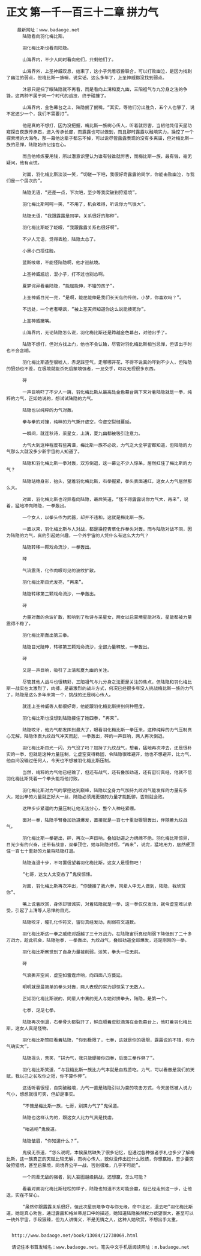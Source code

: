 # 正文 第一千一百三十二章 拼力气
        最新网址：www.badaoge.net
          陆隐看向羽化梅比斯。
      
          羽化梅比斯也看向陆隐。
      
          山海界内，不少人同时看向他们，只剩他们了。
      
          山海界外，上圣神威叹息，结束了，这小子凭着驭兽联合，可以打败幽泣，是因为找到了幽泣的弱点，但梅比斯一族嘛，说实话，这么多年了，上圣神威都没找到弱点。
      
          沐恩只是扫了眼陆隐就不再看，而是看向上清和夏九幽，三阳祖气与九分身之法的争锋，这两种不属于同一个时代的战技，终于碰撞了。
      
          山海界内，金色幕台之上，陆隐抿了抿嘴，“其实，等他们分出胜负，五个人也够了，说不定还少一个，我们不需要打”。
      
          他是真的不想打，因为没把握，梅比斯一族树心传人，听着就厉害，当初他凭借天星功窥探白夜族传承石，进入传承长廊，而露露也可以做到，而且那时露露以融境实力，操控了一个探索境的大海龟，那一幕他这辈子都忘不掉，可以说尽管露露表现的没有多离谱，但对梅比斯一族的忌惮，陆隐始终记挂在心。
      
          而且他修炼要用钱，所以潜意识里认为谁有钱谁就厉害，而梅比斯一族，最有钱，毫无疑问，他有点慌。
      
          对面，羽化梅比斯淡淡一笑，“切磋一下吧，我很好奇露露的同学，你能击败幽泣，与我们是一个层次的”。
      
          陆隐无语，“还差一点，下次吧，至少等我突破到狩猎境”。
      
          羽化梅比斯呵呵一笑，“不用了，机会难得，听说你力气很大”。
      
          陆隐无语，“我跟露露是同学，关系很好的那种”。
      
          羽化梅比斯眨了眨眼，“我跟露露关系也很好啊”。
      
          不少人无语，觉得丢脸，陆隐太怂了。
      
          小黑小白捂住脸。
      
          蓝斯咳嗽，不能怪陆隐啊，他才巡航境。
      
          上圣神威尴尬，混小子，打不过也别怂啊。
      
          夏梦诧异看着陆隐，“能屈能伸，不错的孩子”。
      
          上圣神威目光一亮，“是啊，能屈能伸是我们长天岛的传统，小梦，你喜欢吗？”。
      
          不远处，一个老者嘲讽，“被上圣天师知道你这么说能揍死你”。
      
          上圣神威撇嘴。
      
          山海界内，无论陆隐怎么说，羽化梅比斯还是跨越金色幕台，对他出手了。
      
          陆隐不想打，但对方找上门，他也不会认输，尽管对羽化梅比斯相当忌惮，但该出手时也不会含糊。
      
          羽化梅比斯造型很唬人，赤足踩空气，走哪哪开花，不得不说真的吓到不少人，但陆隐的狠劲也不差，在极境就能杀死启蒙境强者，一旦交手，可以无视很多东西。
      
          砰
      
          一声巨响吓了不少人一跳，羽化梅比斯从最高处金色幕台跳下来对着陆隐就是一拳，纯粹的力气，正如她说的，想试试陆隐的力气。
      
          陆隐也以纯粹的力气对轰。
      
          拳与拳的对撞，纯粹的力气撕开虚空，令虚空裂缝蔓延。
      
          一瞬间，就连秋诗，采星女，上清，夏九幽都被吸引注意力。
      
          力气大到这种程度有些离谱，梅比斯一族不必说，力气之大全宇宙都知道，但陆隐的力气那么大就没多少新宇宙的人知道了。
      
          陆隐和羽化梅比斯一拳对轰，双方倒退，这一幕让不少人惊呆，居然扛住了梅比斯的力气？
      
          陆隐站稳身形，抬头，望着羽化梅比斯，右拳握紧，拳头表面通红，这女人力气居然那么大。
      
          对面，羽化梅比斯也诧异看向陆隐，最后笑道，“怪不得露露说你力气大，再来”，说着，猛地冲向陆隐，一拳轰出。
      
          一个女人，以拳头作为武器，却并不违和，这就是梅比斯一族。
      
          一直以来，羽化梅比斯与人对战，都是操控青草化作拳头对轰，而与陆隐对战不同，因为陆隐的力气，真的引起她兴趣，一个外宇宙的人凭什么有这么大力气？
      
          陆隐转移一颗戏命流沙，一拳轰出。
      
          砰
      
          气流震荡，化作肉眼可见的波纹扩散。
      
          羽化梅比斯目光发亮，“再来”。
      
          陆隐转移第二颗戏命流沙，一拳轰出。
      
          砰
      
          力量对轰的余波扩散，影响到了秋诗与采星女，两女以启蒙境星能对攻，星能都被力量震得不稳了。
      
          羽化梅比斯轰出第三拳。
      
          陆隐目光陡睁，转移第三颗戏命流沙，全部力量释放，一拳轰出。
      
          砰
      
          又是一声巨响，吸引了上清和夏九幽的关注。
      
          尽管其他人战斗也很精彩，三阳祖气与九分身之法更是关注的焦点，但陆隐和羽化梅比斯一战实在太激烈了，肉搏，是最激烈的战斗方式，何况已经很多年没人挑战梅比斯一族的力气了，陆隐是这么多年来第一个，挑战的还是树心传人。
      
          就连上圣神威等人都很好奇，他能跟羽化梅比斯拼到何种程度。
      
          羽化梅比斯也没想到陆隐接住了她四拳，“再来”。
      
          陆隐咬牙，他力气都发挥到最大了，眼看羽化梅比斯一拳压来，这种纯粹的力气压制真心无解，陆隐体表九纹战气冲天而起，一拳轰出，砰的一声巨响，两人再次倒退。
      
          羽化梅比斯目光一闪，力气没了吗？加持了九纹战气，想着，猛地再次冲去，还是很朴实的一拳，但就是这种力量压制，让虚空变得稳固，令陆隐很难避开，他也不想避开，比力气，他自问没输过任何人，今天也不想被羽化梅比斯压制。
      
          当然，纯粹的力气他已经输了，但还有战气，还有叠加劲道，还有宙衍真经，他就不信羽化梅比斯凭着一个拳头能将他打败。
      
          羽化梅比斯对力气的掌控达到巅峰，陆隐以全身力气加持九纹战气能发挥的力量有多大，她出拳的力量就正好大一丝，陆隐必须用更强的力量才能抵御，否则就会败。
      
          这种步步紧逼的力量压制让他无法分心，整个人神经紧绷。
      
          面对一拳，陆隐手臂叠加劲道爆发，直接就是一百七十重劲狠狠轰出，伴随着九纹战气。
      
          羽化梅比斯一拳砸出，砰，再次一声巨响，叠加劲道之力绵绵不绝，羽化梅比斯惊异，目光少有的兴奋，还带有战意，双拳顶住，她与陆隐对视，“再来”，说完，猛地用力，居然硬顶住一百七十重劲的力量将陆隐打退。
      
          陆隐连退十步，不可置信望着羽化梅比斯，这女人是怪物吧！
      
          “七哥，这女人太变态了”鬼侯惊悚。
      
          对面，羽化梅比斯再次冲出，“你硬接了我六拳，同辈人中无人做到，陆隐，我欣赏你”。
      
          嘴上说着欣赏，身体却很诚实，对着陆隐就是一拳，这一拳仅仅发动，就令虚空难以承受，引起了上清等人忌惮的目光。
      
          陆隐咬牙，瞳孔化作符文，宙衍真经发动，削弱符文道数。
      
          羽化梅比斯这一拳之威绝对超越了三十万战力，在陆隐宙衍真经削弱下降低到了二十多万战力，趁此机会，陆隐抬拳，一拳轰出，九纹战气，叠加劲道全部爆发，还是刚刚的一拳。
      
          羽化梅比斯察觉到了自身力量被削弱，淡笑，拳头一往无前。
      
          砰
      
          气浪撕开空间，虚空如雷霆炸响，向四面八方蔓延。
      
          明明就是最简单的拳头对轰，两人表现的实力却惊呆了无数人。
      
          正如羽化梅比斯说的，同辈人中真的无人与她对拼拳头，陆隐，是第一个。
      
          七拳，足足七拳。
      
          陆隐再次倒退，右拳骨头都裂开了，鲜血顺着皮肤滴落在金色幕台上，他盯着羽化梅比斯，这女人真是怪物。
      
          羽化梅比斯赞叹看着陆隐，“你到极限了，七拳，这就是你的极限，露露说的不错，你力气确实大”。
      
          陆隐摇头，苦笑，“拼力气，我只能硬接你四拳，后面三拳作弊了”。
      
          羽化梅比斯笑道，“与我梅比斯一族比力气本就是自找苦吃，力气，可以看做是我们的天赋，我以己之长攻你之短，你不算作弊”。
      
          这话听着很怪，自突破融境，力气一直是陆隐引以为豪的攻击方式，今天居然被人说力气小，想想就很可笑，但却是事实。
      
          “不愧是梅比斯一族，七哥，别拼力气了”鬼侯道。
      
          陆隐也这样认为的，跟这女人比力气真是找虐。
      
          “咱逃吧”鬼侯道。
      
          陆隐皱眉，“你知道什么？”。
      
          鬼侯无奈道，“怎么说呢，本候虽然缺失了很多记忆，但通过各种强者手札也多少了解梅比斯，这一族真正的天赋比较无解，而树心传人，貌似没传出过什么败绩，你想赢她，至少要突破狩猎境，甚至启蒙境，同境界公平一战，否则很难，几乎不可能”。
      
          一个同辈无敌的强者，别人妄图越级挑战，还想赢，怎么可能？
      
          看着对面羽化梅比斯轻松的样子，陆隐也知道不太可能会赢，但已经走到这一步，让他退，实在不甘心。
      
          “虽然你跟露露关系很好，但此次星辰塔争夺与你无缘，命中注定，退去吧”羽化梅比斯道，她是真心劝告，通过露露和格兰蒂尼口中的描述，她知道陆隐虽然权力欲望很大，甚至可以一统外宇宙，手段狠辣，但为人讲情义，不是无情之人，这种人她欣赏，不想出手太重。
      
      
      http://www.badaoge.net/book/13084/12738069.html
      
      请记住本书首发域名：www.badaoge.net。笔尖中文手机版阅读网址：m.badaoge.net